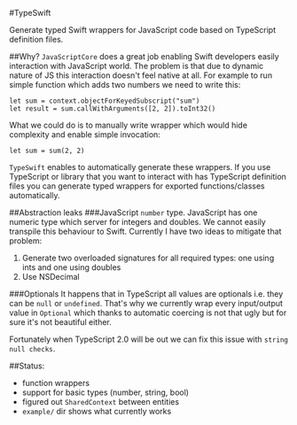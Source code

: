 #TypeSwift

Generate typed Swift wrappers for JavaScript code based on TypeScript definition files.

##Why?
`JavaScriptCore` does a great job enabling Swift developers easily interaction with JavaScript world. The problem is that due to
dynamic nature of JS this interaction doesn't feel native at all. For example to run simple function which adds two numbers we need to write this:
```
let sum = context.objectForKeyedSubscript("sum")
let result = sum.callWithArguments([2, 2]).toInt32()
```

What we could do is to manually write wrapper which would hide complexity and enable simple invocation:
```
let sum = sum(2, 2)
```

`TypeSwift` enables to automatically generate these wrappers. If you use TypeScript or library that you want to interact with 
has TypeScript definition files you can generate typed wrappers for exported functions/classes automatically.
 
 
##Abstraction leaks
###JavaScript `number` type.
JavaScript has one numeric type which server for integers and doubles. We cannot easily transpile this behaviour to Swift.
 Currently I have two ideas to mitigate that problem:
 1) Generate two overloaded signatures for all required types: one using ints and one using doubles
 2) Use NSDecimal
 
###Optionals
It happens that in TypeScript all values are optionals i.e. they can be `null` or `undefined`. That's why we currently wrap every
input/output value in `Optional` which thanks to automatic coercing is not that ugly but for sure it's not beautiful either.

Fortunately when TypeScript 2.0 will be out we can fix this issue with `string null checks`.

##Status:

- function wrappers
- support for basic types (number, string, bool)
- figured out `SharedContext` between entities
- `example/` dir shows what currently works